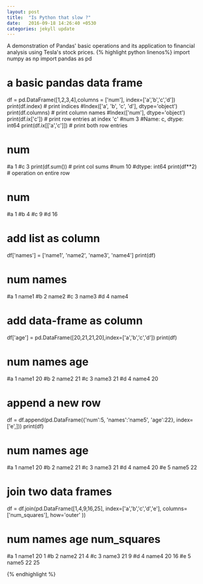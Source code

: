 ```yaml
---
layout: post
title:  "Is Python that slow ?"
date:   2016-09-18 14:26:40 +0530
categories: jekyll update
---
```

A demonstration of Pandas' basic operations and its application to financial analysis using Tesla's stock prices.
{% highlight python linenos%}
import numpy as np
import pandas as pd

# a basic pandas data frame
df = pd.DataFrame([1,2,3,4],columns = ['num'], index=['a','b','c','d'])
print(df.index)         # print indices
#Index(['a', 'b', 'c', 'd'], dtype='object')
print(df.columns)       # print column names
#Index(['num'], dtype='object')
print(df.ix['c'])       # print row entries at index 'c'
#num    3
#Name: c, dtype: int64
print(df.ix[['a','c']]) # print both row entries
#   num
#a    1
#c    3 
print(df.sum())         # print col sums
#num    10
#dtype: int64
print(df**2)            # operation on entire row
#   num
#a    1
#b    4
#c    9
#d   16
# add list as column
df['names'] = ['name1', 'name2', 'name3', 'name4']
print(df)
#    num  names
#a     1  name1
#b     2  name2
#c     3  name3 
#d     4  name4

# add data-frame as column
df['age'] = pd.DataFrame([20,21,21,20],index=['a','b','c','d'])
print(df)
#    num  names  age
#a     1  name1   20
#b     2  name2   21
#c     3  name3   21
#d     4  name4   20

# append a new row
df = df.append(pd.DataFrame({'num':5, 'names':'name5', 'age':22}, index=['e',]))
print(df)
#    num  names  age
#a     1  name1   20
#b     2  name2   21
#c     3  name3   21
#d     4  name4   20
#e     5  name5   22

# join two data frames
df = df.join(pd.DataFrame([1,4,9,16,25], 
              index=['a','b','c','d','e'],
              columns=['num_squares'],
              how='outer'
              ))
#    num  names  age   num_squares
#a     1  name1   20             1
#b     2  name2   21             4
#c     3  name3   21             9
#d     4  name4   20            16
#e     5  name5   22            25

{% endhighlight %}

[py4fin]: http://shop.oreilly.com/product/0636920032441.do 
